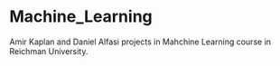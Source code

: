 # Machine_Learning
Amir Kaplan and Daniel Alfasi projects in Mahchine Learning course in Reichman University.
